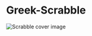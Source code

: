 # Greek-Scrabble
![Scrabble cover image](https://github.com/NikitasMaragkos/Greek-Scrabble/greek_scrabble.png?raw=true)
